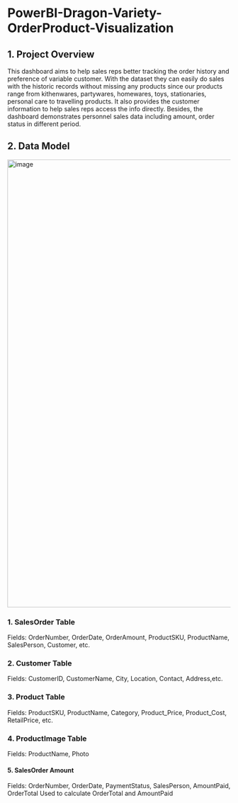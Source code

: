 # PowerBI-Dragon-Variety-OrderProduct-Visualization
## 1. Project Overview
This dashboard aims to help sales reps better tracking the order history and preference of variable customer. With the dataset they can easily do
sales with the historic records without missing any products since our products range from kithenwares, partywares, homewares, toys, stationaries, personal care to travelling products. 
It also provides the customer information to help sales reps access the info directly. Besides, the dashboard demonstrates personnel sales data including amount, order status in different period.

## 2. Data Model
<img width="1872" height="1011" alt="image" src="https://github.com/user-attachments/assets/5e0d7bb1-cd34-4556-b15b-ab492cb9bc82" />


### 1. SalesOrder Table
Fields: OrderNumber, OrderDate, OrderAmount, ProductSKU, ProductName, SalesPerson, Customer, etc.
### 2. Customer Table
Fields: CustomerID, CustomerName, City, Location, Contact, Address,etc.
### 3. Product Table
Fields: ProductSKU, ProductName, Category, Product_Price, Product_Cost, RetailPrice, etc.
### 4. ProductImage Table
Fields: ProductName, Photo
#### 5. SalesOrder Amount
Fields: OrderNumber, OrderDate, PaymentStatus, SalesPerson, AmountPaid, OrderTotal
Used to calculate OrderTotal and AmountPaid
